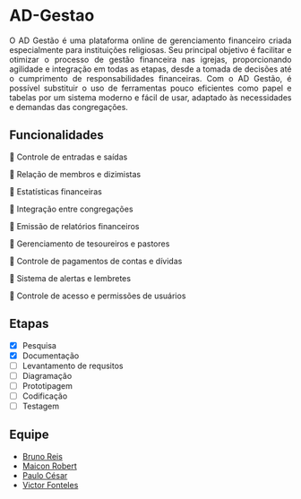 # AD-Gestao

<p align="justify">
O AD Gestão é uma plataforma online de gerenciamento financeiro criada especialmente para instituições religiosas. Seu principal objetivo é facilitar e otimizar o processo de gestão financeira nas igrejas, proporcionando agilidade e integração em todas as etapas, desde a tomada de decisões até o cumprimento de responsabilidades financeiras. Com o AD Gestão, é possível substituir o uso de ferramentas pouco eficientes como papel e tabelas por um sistema moderno e fácil de usar, adaptado às necessidades e demandas das congregações.
</p>

## Funcionalidades

🎯 Controle de entradas e saídas

🎯 Relação de membros e dizimistas

🎯 Estatísticas financeiras

🎯 Integração entre congregações

🎯 Emissão de relatórios financeiros

🎯 Gerenciamento de tesoureiros e pastores

🎯 Controle de pagamentos de contas e dívidas

🎯 Sistema de alertas e lembretes

🎯 Controle de acesso e permissões de usuários


## Etapas

- [x] Pesquisa
- [x] Documentação
- [ ] Levantamento de requsitos
- [ ] Diagramação
- [ ] Prototipagem
- [ ] Codificação
- [ ] Testagem

## Equipe

- [Bruno Reis](https://github.com/brunoreisx)
- [Maicon Robert](https://github.com/maiconrp)
- [Paulo César](https://github.com/Soneca-Zzz)
- [Victor Fonteles](https://github.com/Voctor-367)